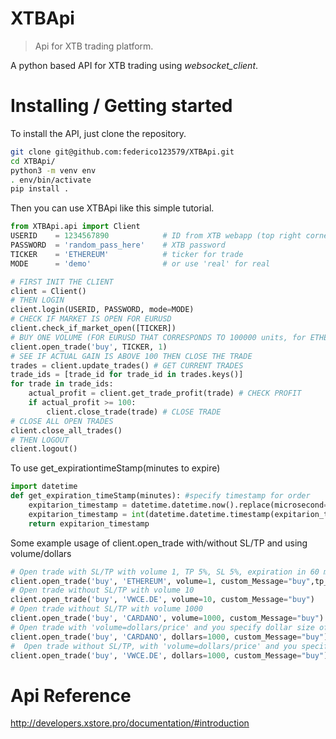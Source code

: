 # XTBApi

> Api for XTB trading platform.

A python based API for XTB trading using _websocket_client_.

# Installing / Getting started

To install the API, just clone the repository.

```bash
git clone git@github.com:federico123579/XTBApi.git
cd XTBApi/
python3 -m venv env
. env/bin/activate
pip install .
```

Then you can use XTBApi like this simple tutorial.
```python
from XTBApi.api import Client
USERID    = 1234567890            # ID from XTB webapp (top right corner, check if you are on real or demo)
PASSWORD  = 'random_pass_here'    # XTB password
TICKER    = 'ETHEREUM'            # ticker for trade
MODE      = 'demo'                # or use 'real' for real

# FIRST INIT THE CLIENT
client = Client()
# THEN LOGIN
client.login(USERID, PASSWORD, mode=MODE)
# CHECK IF MARKET IS OPEN FOR EURUSD
client.check_if_market_open([TICKER])
# BUY ONE VOLUME (FOR EURUSD THAT CORRESPONDS TO 100000 units, for ETHEREUM it is 1)
client.open_trade('buy', TICKER, 1)
# SEE IF ACTUAL GAIN IS ABOVE 100 THEN CLOSE THE TRADE
trades = client.update_trades() # GET CURRENT TRADES
trade_ids = [trade_id for trade_id in trades.keys()]
for trade in trade_ids:
    actual_profit = client.get_trade_profit(trade) # CHECK PROFIT
    if actual_profit >= 100:
        client.close_trade(trade) # CLOSE TRADE
# CLOSE ALL OPEN TRADES
client.close_all_trades()
# THEN LOGOUT
client.logout()
```

To use get_expirationtimeStamp(minutes to expire)
```python
import datetime
def get_expiration_timeStamp(minutes): #specify timestamp for order
    expitarion_timestamp = datetime.datetime.now().replace(microsecond=0) + datetime.timedelta(minutes=minutes)
    expitarion_timestamp = int(datetime.datetime.timestamp(expitarion_timestamp)) * 1000
    return expitarion_timestamp
```

Some example usage of client.open_trade with/without SL/TP and using volume/dollars
```python
# Open trade with SL/TP with volume 1, TP 5%, SL 5%, expiration in 60 minutes
client.open_trade('buy', 'ETHEREUM', volume=1, custom_Message="buy",tp_per = 0.05, sl_per= 0.05,expiration_stamp=get_expiration_timeStamp(60))
# Open trade without SL/TP with volume 10
client.open_trade('buy', 'VWCE.DE', volume=10, custom_Message="buy")
# Open trade without SL/TP with volume 1000
client.open_trade('buy', 'CARDANO', volume=1000, custom_Message="buy")
# Open trade with 'volume=dollars/price' and you specify dollar size of trade, volume is rounded to accomotade 'lotStep' multiply
client.open_trade('buy', 'CARDANO', dollars=1000, custom_Message="buy")
#  Open trade without SL/TP, with 'volume=dollars/price' and you specify dollar size of trade, volume is rounded to accomotade 'lotStep' multiply
client.open_trade('buy', 'VWCE.DE', dollars=1000, custom_Message="buy")
```

# Api Reference
http://developers.xstore.pro/documentation/#introduction
